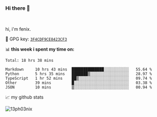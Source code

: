 ### Hi there 👋

<br />

hi, i'm fenix.

:key: GPG key: [`3F4CDF9CE8423CF3`](https://github.com/13ph03nix.gpg)


📊 **this week i spent my time on:**
<!--START_SECTION:waka-->
```text
Total: 18 hrs 38 mins

Markdown     10 hrs 43 mins  ██████████████░░░░░░░░░░░   55.64 % 
Python       5 hrs 35 mins   ███████▒░░░░░░░░░░░░░░░░░   28.97 % 
TypeScript   1 hr 52 mins    ██▒░░░░░░░░░░░░░░░░░░░░░░   09.74 % 
Other        39 mins         █░░░░░░░░░░░░░░░░░░░░░░░░   03.38 % 
JSON         10 mins         ▒░░░░░░░░░░░░░░░░░░░░░░░░   00.94 % 
```
<!--END_SECTION:waka-->


📈 my github stats

<a>
<img align="center" src="https://github-readme-stats.vercel.app/api?username=13ph03nix&show_icons=true&hide=stars&theme=blueberry" alt="13ph03nix" />
</a>
